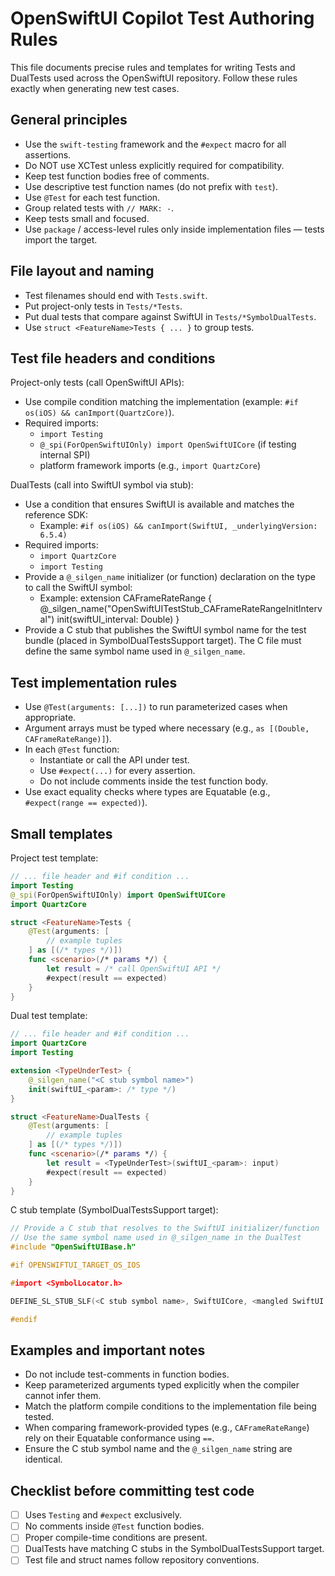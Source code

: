 # OpenSwiftUI Copilot Test Authoring Rules

This file documents precise rules and templates for writing Tests and DualTests used across the OpenSwiftUI repository. Follow these rules exactly when generating new test cases.

## General principles
- Use the `swift-testing` framework and the `#expect` macro for all assertions.
- Do NOT use XCTest unless explicitly required for compatibility.
- Keep test function bodies free of comments.
- Use descriptive test function names (do not prefix with `test`).
- Use `@Test` for each test function.
- Group related tests with `// MARK: -`.
- Keep tests small and focused.
- Use `package` / access-level rules only inside implementation files — tests import the target.

## File layout and naming
- Test filenames should end with `Tests.swift`.
- Put project-only tests in `Tests/*Tests`.
- Put dual tests that compare against SwiftUI in `Tests/*SymbolDualTests`.
- Use `struct <FeatureName>Tests { ... }` to group tests.

## Test file headers and conditions

Project-only tests (call OpenSwiftUI APIs):
- Use compile condition matching the implementation (example: `#if os(iOS) && canImport(QuartzCore)`).
- Required imports:
  - `import Testing`
  - `@_spi(ForOpenSwiftUIOnly) import OpenSwiftUICore` (if testing internal SPI)
  - platform framework imports (e.g., `import QuartzCore`)

DualTests (call into SwiftUI symbol via stub):
- Use a condition that ensures SwiftUI is available and matches the reference SDK:
  - Example: `#if os(iOS) && canImport(SwiftUI, _underlyingVersion: 6.5.4)`
- Required imports:
  - `import QuartzCore`
  - `import Testing`
- Provide a `@_silgen_name` initializer (or function) declaration on the type to call the SwiftUI symbol:
  - Example:
    extension CAFrameRateRange {
        @_silgen_name("OpenSwiftUITestStub_CAFrameRateRangeInitInterval")
        init(swiftUI_interval: Double)
    }
- Provide a C stub that publishes the SwiftUI symbol name for the test bundle (placed in SymbolDualTestsSupport target). The C file must define the same symbol name used in `@_silgen_name`.

## Test implementation rules
- Use `@Test(arguments: [...])` to run parameterized cases when appropriate.
- Argument arrays must be typed where necessary (e.g., `as [(Double, CAFrameRateRange)]`).
- In each `@Test` function:
  - Instantiate or call the API under test.
  - Use `#expect(...)` for every assertion.
  - Do not include comments inside the test function body.
- Use exact equality checks where types are Equatable (e.g., `#expect(range == expected)`).

## Small templates

Project test template:
```swift
// ... file header and #if condition ...
import Testing
@_spi(ForOpenSwiftUIOnly) import OpenSwiftUICore
import QuartzCore

struct <FeatureName>Tests {
    @Test(arguments: [
        // example tuples
    ] as [(/* types */)])
    func <scenario>(/* params */) {
        let result = /* call OpenSwiftUI API */
        #expect(result == expected)
    }
}
```

Dual test template:
```swift
// ... file header and #if condition ...
import QuartzCore
import Testing

extension <TypeUnderTest> {
    @_silgen_name("<C stub symbol name>")
    init(swiftUI_<param>: /* type */)
}

struct <FeatureName>DualTests {
    @Test(arguments: [
        // example tuples
    ] as [(/* types */)])
    func <scenario>(/* params */) {
        let result = <TypeUnderTest>(swiftUI_<param>: input)
        #expect(result == expected)
    }
}
```

C stub template (SymbolDualTestsSupport target):
```c
// Provide a C stub that resolves to the SwiftUI initializer/function
// Use the same symbol name used in @_silgen_name in the DualTest
#include "OpenSwiftUIBase.h"

#if OPENSWIFTUI_TARGET_OS_IOS

#import <SymbolLocator.h>

DEFINE_SL_STUB_SLF(<C stub symbol name>, SwiftUICore, <mangled SwiftUI symbol>);

#endif
```

## Examples and important notes
- Do not include test-comments in function bodies.
- Keep parameterized arguments typed explicitly when the compiler cannot infer them.
- Match the platform compile conditions to the implementation file being tested.
- When comparing framework-provided types (e.g., `CAFrameRateRange`) rely on their Equatable conformance using `==`.
- Ensure the C stub symbol name and the `@_silgen_name` string are identical.

## Checklist before committing test code
- [ ] Uses `Testing` and `#expect` exclusively.
- [ ] No comments inside `@Test` function bodies.
- [ ] Proper compile-time conditions are present.
- [ ] DualTests have matching C stubs in the SymbolDualTestsSupport target.
- [ ] Test file and struct names follow repository conventions.
